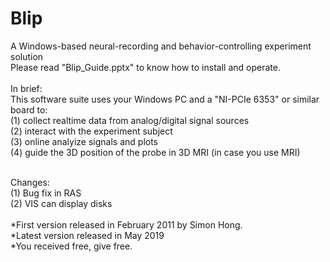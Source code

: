 # Blip
A Windows-based neural-recording and behavior-controlling experiment solution <br>
Please read "Blip_Guide.pptx" to know how to install and operate.<br><br>
In brief:<br>
This software suite uses your Windows PC and a "NI-PCIe 6353" or similar board to:<br> 
(1) collect realtime data from analog/digital signal sources<br> 
(2) interact with the experiment subject<br>
(3) online analyize signals and plots<br>
(4) guide the 3D position of the probe in 3D MRI (in case you use MRI)<br><br>
 

Changes:<br>
(1) Bug fix in RAS<br>
(2) VIS can display disks
<br><br>
*First version released in February 2011 by Simon Hong.<br>
*Latest version released in May 2019<br>
*You received free, give free.

